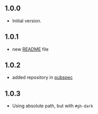 ## 1.0.0

- Initial version.


## 1.0.1
- new [README](README.md) file


## 1.0.2
- added repository in [pubspec](./pubspec.yaml)


## 1.0.3
- Using absolute path, but with `#gh-dark`
